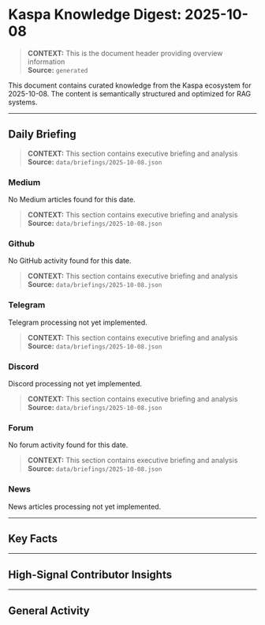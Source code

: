 # Kaspa Knowledge Digest: 2025-10-08

> **CONTEXT:** This is the document header providing overview information  
> **Source:** `generated`

This document contains curated knowledge from the Kaspa ecosystem
for 2025-10-08. The content is semantically structured and optimized
for RAG systems.

---

## Daily Briefing

> **CONTEXT:** This section contains executive briefing and analysis  
> **Source:** `data/briefings/2025-10-08.json`

### Medium

No Medium articles found for this date.

> **CONTEXT:** This section contains executive briefing and analysis  
> **Source:** `data/briefings/2025-10-08.json`

### Github

No GitHub activity found for this date.

> **CONTEXT:** This section contains executive briefing and analysis  
> **Source:** `data/briefings/2025-10-08.json`

### Telegram

Telegram processing not yet implemented.

> **CONTEXT:** This section contains executive briefing and analysis  
> **Source:** `data/briefings/2025-10-08.json`

### Discord

Discord processing not yet implemented.

> **CONTEXT:** This section contains executive briefing and analysis  
> **Source:** `data/briefings/2025-10-08.json`

### Forum

No forum activity found for this date.

> **CONTEXT:** This section contains executive briefing and analysis  
> **Source:** `data/briefings/2025-10-08.json`

### News

News articles processing not yet implemented.

---

## Key Facts



---

## High-Signal Contributor Insights



---

## General Activity

